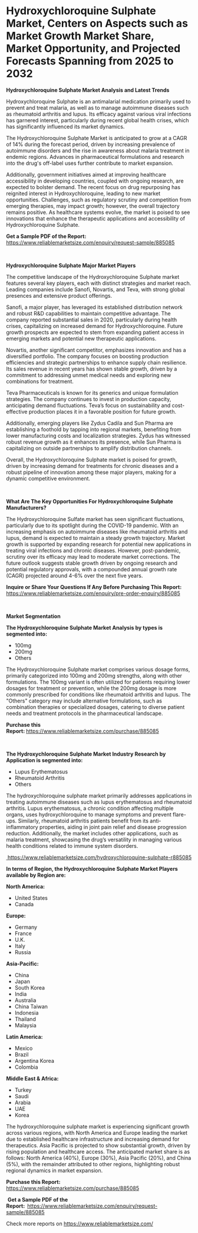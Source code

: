 <p><h1>Hydroxychloroquine Sulphate Market, Centers on Aspects such as Market Growth Market Share, Market Opportunity, and Projected Forecasts Spanning from 2025 to 2032</h1></p><p><strong>Hydroxychloroquine Sulphate Market Analysis and Latest Trends</strong></p>
<p><p>Hydroxychloroquine Sulphate is an antimalarial medication primarily used to prevent and treat malaria, as well as to manage autoimmune diseases such as rheumatoid arthritis and lupus. Its efficacy against various viral infections has garnered interest, particularly during recent global health crises, which has significantly influenced its market dynamics. </p><p>The Hydroxychloroquine Sulphate Market is anticipated to grow at a CAGR of 14% during the forecast period, driven by increasing prevalence of autoimmune disorders and the rise in awareness about malaria treatment in endemic regions. Advances in pharmaceutical formulations and research into the drug's off-label uses further contribute to market expansion. </p><p>Additionally, government initiatives aimed at improving healthcare accessibility in developing countries, coupled with ongoing research, are expected to bolster demand. The recent focus on drug repurposing has reignited interest in Hydroxychloroquine, leading to new market opportunities. Challenges, such as regulatory scrutiny and competition from emerging therapies, may impact growth; however, the overall trajectory remains positive. As healthcare systems evolve, the market is poised to see innovations that enhance the therapeutic applications and accessibility of Hydroxychloroquine Sulphate.</p></p>
<p><strong>Get a Sample PDF of the Report:&nbsp;</strong> <a href="https://www.reliablemarketsize.com/enquiry/request-sample/885085?utm_campaign=2526&utm_medium=2&utm_source=Github&utm_content=ia&utm_term=08032025&utm_id=hydroxychloroquine-sulphate">https://www.reliablemarketsize.com/enquiry/request-sample/885085</a></p>
<p>&nbsp;</p>
<p><strong>Hydroxychloroquine Sulphate Major Market Players</strong></p>
<p><p>The competitive landscape of the Hydroxychloroquine Sulphate market features several key players, each with distinct strategies and market reach. Leading companies include Sanofi, Novartis, and Teva, with strong global presences and extensive product offerings.</p><p>Sanofi, a major player, has leveraged its established distribution network and robust R&D capabilities to maintain competitive advantage. The company reported substantial sales in 2020, particularly during health crises, capitalizing on increased demand for Hydroxychloroquine. Future growth prospects are expected to stem from expanding patient access in emerging markets and potential new therapeutic applications.</p><p>Novartis, another significant competitor, emphasizes innovation and has a diversified portfolio. The company focuses on boosting production efficiencies and strategic partnerships to enhance supply chain resilience. Its sales revenue in recent years has shown stable growth, driven by a commitment to addressing unmet medical needs and exploring new combinations for treatment.</p><p>Teva Pharmaceuticals is known for its generics and unique formulation strategies. The company continues to invest in production capacity, anticipating demand fluctuations. Teva’s focus on sustainability and cost-effective production places it in a favorable position for future growth. </p><p>Additionally, emerging players like Zydus Cadila and Sun Pharma are establishing a foothold by tapping into regional markets, benefiting from lower manufacturing costs and localization strategies. Zydus has witnessed robust revenue growth as it enhances its presence, while Sun Pharma is capitalizing on outside partnerships to amplify distribution channels.</p><p>Overall, the Hydroxychloroquine Sulphate market is poised for growth, driven by increasing demand for treatments for chronic diseases and a robust pipeline of innovation among these major players, making for a dynamic competitive environment.</p></p>
<p>&nbsp;</p>
<p><strong>What Are The Key Opportunities For Hydroxychloroquine Sulphate Manufacturers?</strong></p>
<p><p>The Hydroxychloroquine Sulfate market has seen significant fluctuations, particularly due to its spotlight during the COVID-19 pandemic. With an increasing emphasis on autoimmune diseases like rheumatoid arthritis and lupus, demand is expected to maintain a steady growth trajectory. Market growth is supported by expanding research for potential new applications in treating viral infections and chronic diseases. However, post-pandemic, scrutiny over its efficacy may lead to moderate market corrections. The future outlook suggests stable growth driven by ongoing research and potential regulatory approvals, with a compounded annual growth rate (CAGR) projected around 4-6% over the next five years.</p></p>
<p><strong>Inquire or Share Your Questions If Any Before Purchasing This Report:</strong> <a href="https://www.reliablemarketsize.com/enquiry/pre-order-enquiry/885085?utm_campaign=2526&utm_medium=2&utm_source=Github&utm_content=ia&utm_term=08032025&utm_id=hydroxychloroquine-sulphate">https://www.reliablemarketsize.com/enquiry/pre-order-enquiry/885085</a></p>
<p>&nbsp;</p>
<p><strong>Market Segmentation</strong></p>
<p><strong>The Hydroxychloroquine Sulphate Market Analysis by types is segmented into:</strong></p>
<p><ul><li>100mg</li><li>200mg</li><li>Others</li></ul></p>
<p><p>The Hydroxychloroquine Sulphate market comprises various dosage forms, primarily categorized into 100mg and 200mg strengths, along with other formulations. The 100mg variant is often utilized for patients requiring lower dosages for treatment or prevention, while the 200mg dosage is more commonly prescribed for conditions like rheumatoid arthritis and lupus. The "Others" category may include alternative formulations, such as combination therapies or specialized dosages, catering to diverse patient needs and treatment protocols in the pharmaceutical landscape.</p></p>
<p><strong>Purchase this Report:&nbsp;</strong><a href="https://www.reliablemarketsize.com/purchase/885085?utm_campaign=2526&utm_medium=2&utm_source=Github&utm_content=ia&utm_term=08032025&utm_id=hydroxychloroquine-sulphate">https://www.reliablemarketsize.com/purchase/885085</a></p>
<p>&nbsp;</p>
<p><strong>The Hydroxychloroquine Sulphate Market Industry Research by Application is segmented into:</strong></p>
<p><ul><li>Lupus Erythematosus</li><li>Rheumatoid Arthritis</li><li>Others</li></ul></p>
<p><p>The hydroxychloroquine sulphate market primarily addresses applications in treating autoimmune diseases such as lupus erythematosus and rheumatoid arthritis. Lupus erythematosus, a chronic condition affecting multiple organs, uses hydroxychloroquine to manage symptoms and prevent flare-ups. Similarly, rheumatoid arthritis patients benefit from its anti-inflammatory properties, aiding in joint pain relief and disease progression reduction. Additionally, the market includes other applications, such as malaria treatment, showcasing the drug’s versatility in managing various health conditions related to immune system disorders.</p></p>
<p><a href="https://www.reliablemarketsize.com/hydroxychloroquine-sulphate-r885085?utm_campaign=2526&utm_medium=2&utm_source=Github&utm_content=ia&utm_term=08032025&utm_id=hydroxychloroquine-sulphate">&nbsp;https://www.reliablemarketsize.com/hydroxychloroquine-sulphate-r885085</a></p>
<p><strong>In terms of Region, the Hydroxychloroquine Sulphate Market Players available by Region are:</strong></p>
<p>
    <p> <strong> North America: </strong>
        <ul>
            <li>United States</li>
            <li>Canada</li>
        </ul>
        </p> 
    <p> <strong> Europe: </strong>
        <ul>
            <li>Germany</li>
            <li>France</li>
            <li>U.K.</li>
            <li>Italy</li>
            <li>Russia</li>
        </ul>
        </p> 
    <p> <strong> Asia-Pacific: </strong>
        <ul>
            <li>China</li>
            <li>Japan</li>
            <li>South Korea</li>
            <li>India</li>
            <li>Australia</li>
            <li>China Taiwan</li>
            <li>Indonesia</li>
            <li>Thailand</li>
            <li>Malaysia</li>
        </ul>
        </p> 
    <p> <strong> Latin America: </strong>
        <ul>
            <li>Mexico</li>
            <li>Brazil</li>
            <li>Argentina Korea</li>
            <li>Colombia</li>
        </ul>
        </p> 
    <p> <strong> Middle East & Africa: </strong>
        <ul>
            <li>Turkey</li>
            <li>Saudi</li>
            <li>Arabia</li>
            <li>UAE</li>
            <li>Korea</li>
        </ul>
    </p>
    </p>
<p><p>The hydroxychloroquine sulphate market is experiencing significant growth across various regions, with North America and Europe leading the market due to established healthcare infrastructure and increasing demand for therapeutics. Asia Pacific is projected to show substantial growth, driven by rising population and healthcare access. The anticipated market share is as follows: North America (40%), Europe (30%), Asia Pacific (20%), and China (5%), with the remainder attributed to other regions, highlighting robust regional dynamics in market expansion.</p></p>
<p><strong>Purchase this Report: </strong><a href="https://www.reliablemarketsize.com/purchase/885085?utm_campaign=2526&utm_medium=2&utm_source=Github&utm_content=ia&utm_term=08032025&utm_id=hydroxychloroquine-sulphate">https://www.reliablemarketsize.com/purchase/885085</a></p>
<p>&nbsp;<strong>Get a Sample PDF of the Report:&nbsp;&nbsp;</strong><a href="https://www.reliablemarketsize.com/enquiry/request-sample/885085?utm_campaign=2526&utm_medium=2&utm_source=Github&utm_content=ia&utm_term=08032025&utm_id=hydroxychloroquine-sulphate">https://www.reliablemarketsize.com/enquiry/request-sample/885085</a></p>
<p><strong></strong></p>
<p>Check more reports on <a href="https://www.reliablemarketsize.com/?utm_campaign=2526&utm_medium=2&utm_source=Github&utm_content=ia&utm_term=08032025&utm_id=hydroxychloroquine-sulphate">https://www.reliablemarketsize.com/</a></p>